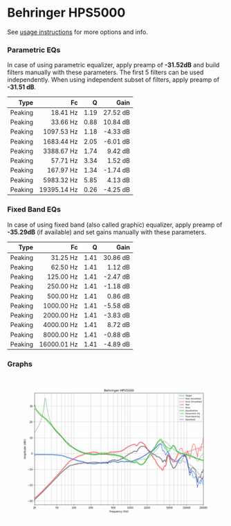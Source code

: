 # Behringer HPS5000
See [usage instructions](https://github.com/jaakkopasanen/AutoEq#usage) for more options and info.

### Parametric EQs
In case of using parametric equalizer, apply preamp of **-31.52dB** and build filters manually
with these parameters. The first 5 filters can be used independently.
When using independent subset of filters, apply preamp of **-31.51 dB**.

| Type    | Fc          |    Q | Gain     |
|--------:|------------:|-----:|---------:|
| Peaking | 18.41 Hz    | 1.19 | 27.52 dB |
| Peaking | 33.66 Hz    | 0.88 | 10.84 dB |
| Peaking | 1097.53 Hz  | 1.18 | -4.33 dB |
| Peaking | 1683.44 Hz  | 2.05 | -6.01 dB |
| Peaking | 3388.67 Hz  | 1.74 | 9.42 dB  |
| Peaking | 57.71 Hz    | 3.34 | 1.52 dB  |
| Peaking | 167.97 Hz   | 1.34 | -1.74 dB |
| Peaking | 5983.32 Hz  | 5.85 | 4.13 dB  |
| Peaking | 19395.14 Hz | 0.26 | -4.25 dB |

### Fixed Band EQs
In case of using fixed band (also called graphic) equalizer, apply preamp of **-35.29dB**
(if available) and set gains manually with these parameters.

| Type    | Fc          |    Q | Gain     |
|--------:|------------:|-----:|---------:|
| Peaking | 31.25 Hz    | 1.41 | 30.86 dB |
| Peaking | 62.50 Hz    | 1.41 | 1.12 dB  |
| Peaking | 125.00 Hz   | 1.41 | -2.47 dB |
| Peaking | 250.00 Hz   | 1.41 | -1.18 dB |
| Peaking | 500.00 Hz   | 1.41 | 0.86 dB  |
| Peaking | 1000.00 Hz  | 1.41 | -5.58 dB |
| Peaking | 2000.00 Hz  | 1.41 | -3.83 dB |
| Peaking | 4000.00 Hz  | 1.41 | 8.72 dB  |
| Peaking | 8000.00 Hz  | 1.41 | -0.88 dB |
| Peaking | 16000.01 Hz | 1.41 | -4.89 dB |

### Graphs
![](./Behringer%20HPS5000.png)
